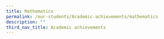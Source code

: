 ```yaml
---
title: Mathematics
permalink: /our-students/Academic-achievements/mathematics
description: ""
third_nav_title: Academic achievements
---
```

